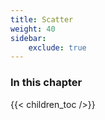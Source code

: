 ```yaml
---
title: Scatter
weight: 40
sidebar:
    exclude: true
---
```


### In this chapter

{{< children_toc />}}